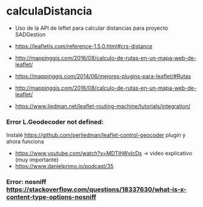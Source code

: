 # calculaDistancia
- Uso de la API de leftet para calcular distancias para proyecto SADGestion

- https://leafletjs.com/reference-1.5.0.html#crs-distance
- http://mappinggis.com/2016/08/calculo-de-rutas-en-un-mapa-web-de-leaflet/
- https://mappinggis.com/2014/06/mejores-plugins-para-leaflet/#Rutas
- http://mappinggis.com/2016/08/calculo-de-rutas-en-un-mapa-web-de-leaflet/
- https://www.liedman.net/leaflet-routing-machine/tutorials/integration/

### Error L.Geodecoder not defined: 
Instalé https://github.com/perliedman/leaflet-control-geocoder plugin y ahora funciona

* https://www.youtube.com/watch?v=MDTIhWvIcDs -> video explicativo (muy importante)    
* https://www.danielprimo.io/podcast/35

### Error: nosniff https://stackoverflow.com/questions/18337630/what-is-x-content-type-options-nosniff
